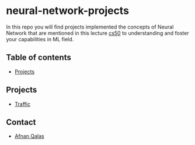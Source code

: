# neural-network-projects
In this repo you will find projects implemented the concepts of Neural Network that are mentioned in this lecture [cs50](https://cs50.harvard.edu/ai/2020/weeks/5/) to understanding and foster your capabilities in ML field.

## Table of contents
* [Projects](#projects)

## Projects
* [Traffic](https://github.com/AfnanBq/neural-network-projects/tree/main/traffic)


## Contact
* [Afnan Qalas](http://linkedin.com/in/afnanbalghaith )

